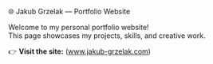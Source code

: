 🌐 Jakub Grzelak — Portfolio Website

Welcome to my personal portfolio website!  
This page showcases my projects, skills, and creative work.

👉 **Visit the site:** (www.jakub-grzelak.com)
